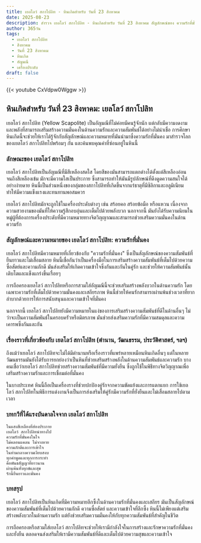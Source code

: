 ```yaml
---
title: เยลโลว์ สกาโปลิท - หินเกิดสำหรับ วันที่ 23 สิงหาคม
date: 2025-08-23
description: สำรวจ เยลโลว์ สกาโปลิท - หินเกิดสำหรับ วันที่ 23 สิงหาคม สัญลักษณ์ของ ความรักที่มั่นคง มาเรียนรู้ความหมายลึกซึ้งของหินพิเศษนี้
author: 365วัน
tags:
  - เยลโลว์ สกาโปลิท
  - สิงหาคม
  - วันที่ 23 สิงหาคม
  - หินเกิด
  - อัญมณี
  - เครื่องประดับ
draft: false
---
```


{{< youtube CxVdpw0Wggw >}}

## หินเกิดสำหรับ วันที่ 23 สิงหาคม: เยลโลว์ สกาโปลิท

เยลโลว์ สกาโปลิท (Yellow Scapolite) เป็นอัญมณีที่ไม่ค่อยมีคนรู้จักนัก แต่กลับมีความงดงามและพลังที่สามารถเสริมสร้างความมั่นคงในด้านความรักและความสัมพันธ์ได้อย่างไม่น่าเชื่อ การศึกษาหินเกิดนี้จะช่วยให้เราได้รู้จักกับสัญลักษณ์และความหมายที่มันนำมาซึ่งความรักที่มั่นคง มาสำรวจโลกของเยลโลว์ สกาโปลิทไปพร้อมๆ กัน และค้นพบคุณค่าที่ซ่อนอยู่ในหินนี้

### ลักษณะของ เยลโลว์ สกาโปลิท

เยลโลว์ สกาโปลิทเป็นอัญมณีที่มีสีเหลืองสดใส โดยสีของมันสามารถแตกต่างได้ตั้งแต่สีเหลืองอ่อนจนถึงสีเหลืองเข้ม มักจะมีความใสเป็นประกาย ซึ่งสามารถทำให้มันมีรูปลักษณ์ที่ดึงดูดความสนใจได้อย่างง่ายดาย หินนี้เป็นส่วนหนึ่งของกลุ่มของสกาโปลิทที่เกิดขึ้นจากแร่ธาตุที่มีซิลิกาและอลูมิเนียม ทำให้มีความแข็งแรงและทนทานพอสมควร

เยลโลว์ สกาโปลิทมักจะถูกใช้ในเครื่องประดับต่างๆ เช่น สร้อยคอ สร้อยข้อมือ หรือแหวน เนื่องจากความสวยงามของมันที่ให้ความรู้สึกอบอุ่นและเต็มไปด้วยพลังบวก นอกจากนี้ มันยังได้รับความนิยมในหมู่ผู้ที่ต้องการเครื่องประดับที่มีความหมายทางจิตวิญญาณและสามารถช่วยเสริมความมั่นคงในด้านความรัก

### สัญลักษณ์และความหมายของ เยลโลว์ สกาโปลิท: ความรักที่มั่นคง

เยลโลว์ สกาโปลิทมีความหมายที่เกี่ยวข้องกับ "ความรักที่มั่นคง" ซึ่งเป็นสัญลักษณ์ของความสัมพันธ์ที่ยืนยาวและไม่เสื่อมสลาย หินนี้เชื่อกันว่าเป็นเครื่องมือในการเสริมสร้างความสัมพันธ์ที่เต็มไปด้วยความซื่อสัตย์และความภักดี มันส่งเสริมให้เกิดความเข้าใจซึ่งกันและกันในคู่รัก และช่วยให้ความสัมพันธ์นั้นเติบโตและแข็งแกร่งขึ้นเรื่อยๆ

การถือครองเยลโลว์ สกาโปลิทหรือการสวมใส่อัญมณีนี้จะช่วยเสริมสร้างพลังบวกในด้านความรัก โดยเฉพาะความรักที่เต็มไปด้วยความมั่นคงและเสถียรภาพ หินนี้ช่วยให้คนรักสามารถผ่านพ้นช่วงเวลาที่ยากลำบากด้วยการให้การสนับสนุนและความเข้าใจที่มั่นคง

นอกจากนี้ เยลโลว์ สกาโปลิทยังมีความหมายในแง่ของการเสริมสร้างความสัมพันธ์ที่ดีในด้านอื่นๆ ไม่ว่าจะเป็นความสัมพันธ์ในครอบครัวหรือมิตรภาพ มันช่วยส่งเสริมความรักที่มีความสมดุลและความเคารพซึ่งกันและกัน

### เรื่องราวที่เกี่ยวข้องกับ เยลโลว์ สกาโปลิท (ตำนาน, วัฒนธรรม, ประวัติศาสตร์, ฯลฯ)

ถึงแม้ว่าเยลโลว์ สกาโปลิทจะไม่ได้มีตำนานหรือเรื่องราวที่แพร่หลายเหมือนหินเกิดอื่นๆ แต่ในหลายวัฒนธรรมมันยังได้รับการยกย่องว่าเป็นหินที่ช่วยเสริมสร้างพลังในด้านความสัมพันธ์และความรัก บางคนเชื่อว่าเยลโลว์ สกาโปลิทช่วยสร้างความสัมพันธ์ที่มีความยั่งยืน ซึ่งถูกใช้ในพิธีทางจิตวิญญาณเพื่อเสริมสร้างความรักและการเชื่อมต่อที่มั่นคง

ในบางประเทศ หินนี้ถือเป็นเครื่องรางที่ช่วยปกป้องคู่รักจากความขัดแย้งและการแตกแยก การใช้เยลโลว์ สกาโปลิทในพิธีการแต่งงานจึงเป็นการส่งเสริมให้คู่รักมีความรักที่ยั่งยืนและไม่เสื่อมสลายไปตามเวลา

### บทกวีที่ได้แรงบันดาลใจจาก เยลโลว์ สกาโปลิท

```
ในแสงสีเหลืองที่ส่องประกาย
เยลโลว์ สกาโปลิทนำทางไป
ความรักที่มั่นคงในใจ
ไม่คลอนแคลน ไม่จางหาย
ความภักดีและการเข้าใจ
ในท่ามกลางความเงียบสงบ
ทุกคำพูดและทุกการกระทำ
คือพันธสัญญาที่ยาวนาน
ผ่านพ้นทั้งทุกข์และสุข
รักนี้ยืนยาวและมั่นคง
```

### บทสรุป

เยลโลว์ สกาโปลิทเป็นหินเกิดที่มีความหมายลึกซึ้งในด้านความรักที่มั่นคงและเสถียร มันเป็นสัญลักษณ์ของความสัมพันธ์ที่เต็มไปด้วยความภักดี ความซื่อสัตย์ และความเข้าใจที่ลึกซึ้ง หินนี้ไม่เพียงแต่เสริมสร้างพลังบวกในด้านความรัก แต่ยังช่วยเสริมความมั่นคงให้กับทุกความสัมพันธ์ที่สำคัญในชีวิต

การถือครองหรือสวมใส่เยลโลว์ สกาโปลิทจะช่วยให้เรามีกำลังใจในการสร้างและรักษาความรักที่มั่นคงและยั่งยืน ตลอดจนส่งเสริมให้เรามีความสัมพันธ์ที่ดีและเต็มไปด้วยความสุขและความเข้าใจ